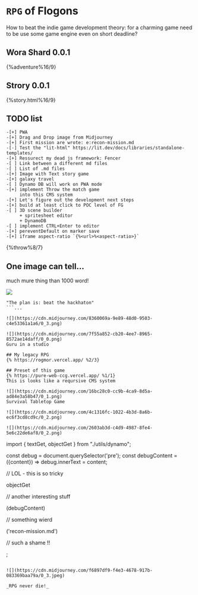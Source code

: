 # `RPG` of Flogons
How to beat the indie game development theory: for a charming game need to be use some game engine even on short deadline?
## Wora Shard 0.0.1
{%adventure%16/9}
## Strory 0.0.1
{%story.html%16/9}

## TODO list
```
-[+] PWA
-[+] Drag and Drop image from Midjourney
-[+] First mission are wrote: e:recon-mission.md
-[-] Test the "lit-html" https://lit.dev/docs/libraries/standalone-templates/
-[+] Ressurect my dead js framework: Fencer
-[ ] Link between a different md files
-[ ] List of .md files
-[+] Image with Text story game
-[+] galaxy travel
-[ ] Dynamo DB will work on PWA mode
-[+] implement Throw the match game
     into this CMS system
-[+] Let's figure out the development next steps
-[+] build at least click to POC level of FG
-[ ] 3D scene builder
     + spritesheet editor
     + DynamoDB
-[ ] implement CTRL+Enter to editor
-[+] pereventDefault on marker save
-[+] iframe aspect-ratio `{%<url>%<aspect-ratio>}`
```

{%throw%8/7}

## One image can tell...
much mure thing than 1000 word!

![](https://cdn.midjourney.com/8a2570d2-b7ea-4540-8d35-4051e38b9549/0_0.png)

```
"The plan is: beat the hackhaton"
```...

![](https://cdn.midjourney.com/8360069a-9e89-48d0-9503-c4e53361a1a6/0_3.png)

![](https://cdn.midjourney.com/7f55a852-cb20-4ee7-8965-8572ae14daff/0_0.png)
Guru in a studio

## My legacy RPG
{% https://rogmor.vercel.app/ %2/3}

## Preset of this game
{% https://pure-web-ccg.vercel.app/ %1/1}
This is looks like a reqursive CMS system

![](https://cdn.midjourney.com/16bc28c0-cc9b-4ca9-8d5a-ad84e3a58b47/0_1.png)
Survival Tabletop Game

![](https://cdn.midjourney.com/4c1316fc-1022-4b3d-8a6b-ec6f3cd8cd9c/0_2.png)

![](https://cdn.midjourney.com/2603ab3d-c4d9-4987-8fe4-5e6c22de6af8/0_2.png)

```
import { textGet, objectGet } from "./utils/dynamo";

const debug = document.querySelector('pre');
const debugContent = ({content}) => debug.innerText = content;

// LOL - this is so tricky

objectGet

// another interesting stuff

(debugContent)

// something wierd

('recon-mission.md')

// such a shame !!

;
```

![](https://cdn.midjourney.com/f6897df9-f4e3-4678-917b-083369baa79a/0_3.jpeg)

_RPG never die!_
